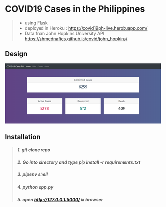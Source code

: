 # COVID19 Cases in the Philippines
> - using Flask
> - deployed in Heroku : https://covid19ph-live.herokuapp.com/
> - Data from John Hopkins University API https://ahmednafies.github.io/covid/john_hopkins/

## Design
![Screenshot](https://github.com/bermylle/covid19PH_live/blob/master/Readme/covid19.PNG)


## Installation
>##### 1. git clone repo
>##### 2. Go into directory and type pip install -r requirements.txt
>##### 3. pipenv shell
>##### 4. python app.py 
>##### 5. open http://127.0.0.1:5000/ in browser

